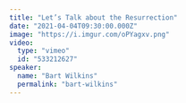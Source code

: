 ```yaml
---
title: "Let’s Talk about the Resurrection"
date: "2021-04-04T09:30:00.000Z"
image: "https://i.imgur.com/oPYagxv.png"
video:
  type: "vimeo"
  id: "533212627"
speaker:
  name: "Bart Wilkins"
  permalink: "bart-wilkins"
---
```

